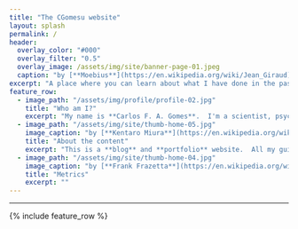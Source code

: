```yaml
---
title: "The CGomesu website"
layout: splash
permalink: /
header:
  overlay_color: "#000"
  overlay_filter: "0.5"
  overlay_image: /assets/img/site/banner-page-01.jpeg
  caption: "by [**Moebius**](https://en.wikipedia.org/wiki/Jean_Giraud)"
excerpt: "A place where you can learn about what I have done in the past, the projects I am currently involved with, my hobbies, and more..."
feature_row:
  - image_path: "/assets/img/profile/profile-02.jpg"
    title: "Who am I?"
    excerpt: "My name is **Carlos F. A. Gomes**.  I'm a scientist, psychologist (B.S., M.A., and Ph.D.), math modeler (stochastic processes), programmer, free knowledge supporter, single-board computer fanatic, magic the gathering player, and electronics hobbyist.  I work as freelance in projects related to **backend development**, **database planning and management**, **IT solutions** for small businesses and home users, **data analysis** and **statistics consultant**.  My beverage of choice is [*chimarrão*](https://en.wikipedia.org/wiki/Mat%C3%A9_(drink)) ([*gaúcho*](https://en.wikipedia.org/wiki/Gaucho)-style) but you'll often find me drinking black tea with milk, too."
  - image_path: "/assets/img/site/thumb-home-05.jpg"
    image_caption: "by [**Kentaro Miura**](https://en.wikipedia.org/wiki/Kentaro_Miura)"
    title: "About the content"
    excerpt: "This is a **blog** and **portfolio** website.  All my guides and tutorials are available in the [blog](blog/) part of the website.  If you are an employer, please go over my [projects](projects/) and [resume](resume/) to learn more about me. If you are here because of my research, take a look at [papers](papers/) for references and research materials.  Finally, the [MtG](mtg/) area has a list of my current [Magic the Gathering](https://en.wikipedia.org/wiki/Magic:_The_Gathering) decklists.  To navigate this website, use the [**menu at the top**](#)."
  - image_path: "/assets/img/site/thumb-home-04.jpg"
    image_caption: "by [**Frank Frazetta**](https://en.wikipedia.org/wiki/Frank_Frazetta)"
    title: "Metrics"
    excerpt: ""
---
```

***
{% include feature_row %}
